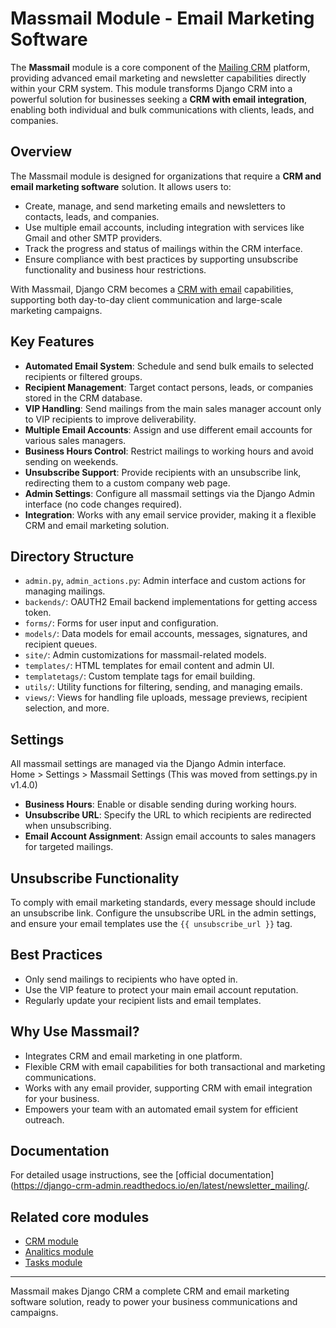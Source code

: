 # Massmail Module - Email Marketing Software

The **Massmail** module is a core component of the [Mailing CRM](https://github.com/DjangoCRM/django-crm/) platform, providing advanced email marketing and newsletter capabilities directly within your CRM system. This module transforms Django CRM into a powerful solution for businesses seeking a **CRM with email integration**, enabling both individual and bulk communications with clients, leads, and companies.

## Overview

The Massmail module is designed for organizations that require a **CRM and email marketing software** solution. It allows users to:

- Create, manage, and send marketing emails and newsletters to contacts, leads, and companies.
- Use multiple email accounts, including integration with services like Gmail and other SMTP providers.
- Track the progress and status of mailings within the CRM interface.
- Ensure compliance with best practices by supporting unsubscribe functionality and business hour restrictions.

With Massmail, Django CRM becomes a [CRM with email](https://djangocrm.github.io/info/features/massmail-app-features/) capabilities, supporting both day-to-day client communication and large-scale marketing campaigns.

## Key Features

- **Automated Email System**: Schedule and send bulk emails to selected recipients or filtered groups.
- **Recipient Management**: Target contact persons, leads, or companies stored in the CRM database.
- **VIP Handling**: Send mailings from the main sales manager account only to VIP recipients to improve deliverability.
- **Multiple Email Accounts**: Assign and use different email accounts for various sales managers.
- **Business Hours Control**: Restrict mailings to working hours and avoid sending on weekends.
- **Unsubscribe Support**: Provide recipients with an unsubscribe link, redirecting them to a custom company web page.
- **Admin Settings**: Configure all massmail settings via the Django Admin interface (no code changes required).
- **Integration**: Works with any email service provider, making it a flexible CRM and email marketing solution.

## Directory Structure

- `admin.py`, `admin_actions.py`: Admin interface and custom actions for managing mailings.
- `backends/`: OAUTH2 Email backend implementations for getting access token.
- `forms/`: Forms for user input and configuration.
- `models/`: Data models for email accounts, messages, signatures, and recipient queues.
- `site/`: Admin customizations for massmail-related models.
- `templates/`: HTML templates for email content and admin UI.
- `templatetags/`: Custom template tags for email building.
- `utils/`: Utility functions for filtering, sending, and managing emails.
- `views/`: Views for handling file uploads, message previews, recipient selection, and more.

## Settings

All massmail settings are managed via the Django Admin interface.  
Home > Settings > Massmail Settings
(This was moved from settings.py in v1.4.0)

- **Business Hours**: Enable or disable sending during working hours.
- **Unsubscribe URL**: Specify the URL to which recipients are redirected when unsubscribing.
- **Email Account Assignment**: Assign email accounts to sales managers for targeted mailings.

## Unsubscribe Functionality

To comply with email marketing standards, every message should include an unsubscribe link. Configure the unsubscribe URL in the admin settings, and ensure your email templates use the `{{ unsubscribe_url }}` tag.

## Best Practices

- Only send mailings to recipients who have opted in.
- Use the VIP feature to protect your main email account reputation.
- Regularly update your recipient lists and email templates.

## Why Use Massmail?

- Integrates CRM and email marketing in one platform.
- Flexible CRM with email capabilities for both transactional and marketing communications.
- Works with any email provider, supporting CRM with email integration for your business.
- Empowers your team with an automated email system for efficient outreach.

## Documentation

For detailed usage instructions, see the [official documentation](https://django-crm-admin.readthedocs.io/en/latest/newsletter_mailing/.

## Related core modules

- [CRM module](https://github.com/DjangoCRM/django-crm/blob/main/crm/README.md)
- [Analitics module](https://github.com/DjangoCRM/django-crm/blob/main/analytics/README.md)
- [Tasks module](https://github.com/DjangoCRM/django-crm/blob/main/tasks/README.md)

---

Massmail makes Django CRM a complete CRM and email marketing software solution, ready to power your business communications and campaigns.
